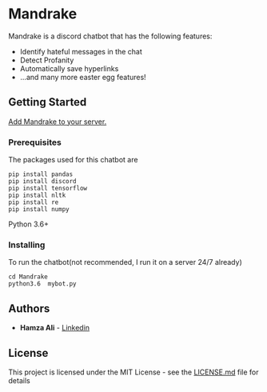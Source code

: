 # Mandrake
Mandrake is a discord chatbot that has the following features:
* Identify hateful messages in the chat
* Detect Profanity
* Automatically save hyperlinks
* ...and many more easter egg features!

## Getting Started
<a href="https://discordapp.com/oauth2/authorize?client_id=598252932802150407&scope=bot">Add Mandrake to your server.</a>

### Prerequisites

The packages used for this chatbot are

```
pip install pandas
pip install discord
pip install tensorflow
pip install nltk
pip install re
pip install numpy
```
Python 3.6+
### Installing
To run the chatbot(not recommended, I run it on a server 24/7 already)
```
cd Mandrake
python3.6  mybot.py
```
## Authors

* **Hamza Ali** - [Linkedin](https://www.linkedin.com/in/hamza-ali-rizvi-643251148/)

## License

This project is licensed under the MIT License - see the [LICENSE.md](https://github.com/ryzbaka/Mandrake/blob/master/LICENSE) file for details
